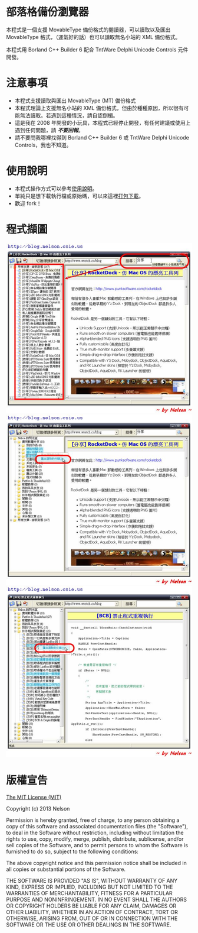 部落格備份瀏覽器
=============

本程式是一個支援 MovableType 備份格式的閱讀器，可以讀取以及匯出 MovableType 格式，（運氣好的話）也可以讀取無名小站的 XML 備份格式。

本程式用 Borland C++ Builder 6 配合 TntWare Delphi Unicode Controls 元件開發。

注意事項
=======

* 本程式支援讀取與匯出 MovableType (MT) 備份格式
* 本程式理論上支援無名小站的 XML 備份格式，但由於種種原因，所以很有可能無法讀取。若遇到這種情況，請自認倒楣。
* 這是我在 2008 年開發的小玩具，本程式已經停止開發，有任何建議或使用上遇到任何問題，請 ***不要回報***。
* 請不要問我哪裡找得到 Borland C++ Builder 6 或 TntWare Delphi Unicode Controls，我也不知道。

使用說明
=======

* 本程式操作方式可以參考[使用說明](./Doc/使用說明.md)。
* 單純只是想下載執行檔或原始碼，可以來這裡[打包下載](https://github.com/chiahsien/BlogBackupViewer/releases)。
* 歡迎 fork！

程式擷圖
=======
![image](./Screenshots/BBV-04.jpg)
![image](./Screenshots/BBV-05.jpg)
![image](./Screenshots/BBV-06.jpg)

版權宣告
=======
[The MIT License (MIT)](./LICENSE)

Copyright (c) 2013 Nelson

Permission is hereby granted, free of charge, to any person obtaining a copy of
this software and associated documentation files (the "Software"), to deal in
the Software without restriction, including without limitation the rights to
use, copy, modify, merge, publish, distribute, sublicense, and/or sell copies of
the Software, and to permit persons to whom the Software is furnished to do so,
subject to the following conditions:

The above copyright notice and this permission notice shall be included in all
copies or substantial portions of the Software.

THE SOFTWARE IS PROVIDED "AS IS", WITHOUT WARRANTY OF ANY KIND, EXPRESS OR
IMPLIED, INCLUDING BUT NOT LIMITED TO THE WARRANTIES OF MERCHANTABILITY, FITNESS
FOR A PARTICULAR PURPOSE AND NONINFRINGEMENT. IN NO EVENT SHALL THE AUTHORS OR
COPYRIGHT HOLDERS BE LIABLE FOR ANY CLAIM, DAMAGES OR OTHER LIABILITY, WHETHER
IN AN ACTION OF CONTRACT, TORT OR OTHERWISE, ARISING FROM, OUT OF OR IN
CONNECTION WITH THE SOFTWARE OR THE USE OR OTHER DEALINGS IN THE SOFTWARE.
